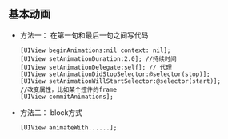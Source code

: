 ## 基本动画

- 方法一：
    在第一句和最后一句之间写代码
    ```
    [UIView beginAnimations:nil context: nil];
    [UIView setAnimationDuration:2.0]; //持续时间
    [UIView setAnimationDelegate:self]; // 代理
    [UIView setAnimationDidStopSelector:@selector(stop)];
    [UIView setAnimationWillStartSelector:@selector(start)];
    //改变属性，比如某个控件的frame
    [UIView commitAnimations];
    ```
- 方法二：
    block方式
    ```
    [UIView animateWith......];
    ```
    
    



